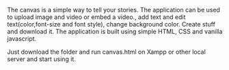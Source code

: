 The canvas is a simple way to tell your stories. The application can be used to upload image and video or embed a video., add text and edit text(color,font-size and font style), change background color. Create stuff and download it.  The application is built using simple HTML, CSS and vanilla javascript.


Just download the folder and run canvas.html on Xampp or other local server and start using it.
